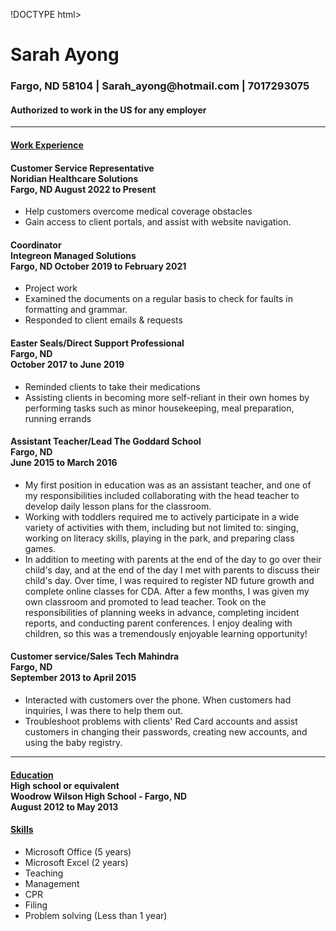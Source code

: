 

!DOCTYPE html>
<html lang="en">
<head>
<meta charset="UTF-8">
<meta http-equiv="X-UA-Compatible" content="IE=edge">
<meta name="viewport" content="width=device-width, initial-scale=1.0">
<link rel="stylesheet" href="style.css">
<title>Resume</title>
</head>
<body>
<div class="header"> 
<h1> Sarah Ayong </h1> 
<h3>Fargo, ND 58104 |
Sarah_ayong@hotmail.com |
7017293075 </h3>
<h4>Authorized to work in the US for any employer </h4> 
</div>

<hr>



<div class="bodysection">
<h4 class="workExperience"> <u><b>Work Experience </b> </u> </h4>

<h4>Customer Service Representative <br>
Noridian Healthcare Solutions <br>
Fargo, ND
August 2022 to Present </h4> 

<ul>
<li>Help customers overcome medical coverage obstacles</li>
<li>Gain access to client portals, and assist with website navigation.</li>
</ul>

<h4> Coordinator <br>
Integreon Managed Solutions <br>
Fargo, ND
October 2019 to February 2021 </h4> 
<ul>
<li> Project work </li>
<li> Examined the documents on a regular basis to check for faults in formatting and grammar. </li>
<li> Responded to client emails & requests </li>

</ul>

<h4> Easter Seals/Direct Support Professional <br>
Fargo, ND <br>
October 2017 to June 2019 </h4>
<ul>
<li>Reminded clients to take their medications</li>
<li>
Assisting clients in becoming more self-reliant in their own homes by performing tasks such as minor housekeeping, meal preparation, running errands
</li>
</ul>

<h4>Assistant Teacher/Lead 
The Goddard School <br>
Fargo, ND <br>
June 2015 to March 2016 </h4>
<ul>
<li>My first position in education was as an assistant teacher, and one of my responsibilities included collaborating with the head teacher to develop daily lesson plans for the classroom. </li>
<li> Working with toddlers required me to actively participate in a wide variety of activities with them, including but not limited to: singing, working on literacy skills, playing in the park, and preparing class games. </li>
<li> In addition to meeting with parents at the end of the day to go over their child's day, and at the end of the day I met with parents to discuss their child's day. Over time, I was required to register ND future growth and complete online classes for CDA. After a few months, I was given my own classroom and promoted to lead teacher. Took on the responsibilities of planning weeks in advance, completing incident reports, and conducting parent conferences. I enjoy dealing with children, so this was a tremendously enjoyable learning opportunity! </li>
</ul>

<h4>Customer service/Sales
Tech Mahindra <br>
Fargo, ND <br>
September 2013 to April 2015 </h4>
<ul> <li> Interacted with customers over the phone. When customers had inquiries, I was there to help them out. </li>
<li> Troubleshoot problems with clients' Red Card accounts and assist customers in changing their passwords, creating new accounts, and using the baby registry. </li>
</ul>

<hr>

<h4> <u> Education </u> <br>
High school or equivalent <br>
Woodrow Wilson High School - Fargo, ND <br>
August 2012 to May 2013 </h4>

<h4> <u> Skills </u> </h4>
<ul>
<li> Microsoft Office (5 years) </li>
<li> Microsoft Excel (2 years) </li>
<li> Teaching </li>
<li> Management </li>
<li> CPR </li>
<li> Filing </li>
<li> Problem solving (Less than 1 year) </li>
</ul>
</div>
</body>
</html>
